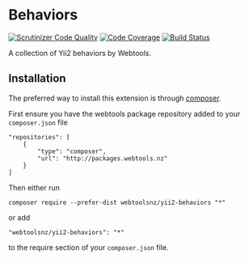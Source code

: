# Behaviors

[![Scrutinizer Code Quality](https://scrutinizer-ci.com/g/webtoolsnz/yii2-behaviors/badges/quality-score.png?b=master&s=9034c6033ff0b7f55576489f027afb16e6ae01a5)](https://scrutinizer-ci.com/g/webtoolsnz/yii2-behaviors/?branch=master)
[![Code Coverage](https://scrutinizer-ci.com/g/webtoolsnz/yii2-behaviors/badges/coverage.png?b=master&s=1c8b259833b7cc449f81b1cf606da9a76e89e7fc)](https://scrutinizer-ci.com/g/webtoolsnz/yii2-behaviors/?branch=master)
[![Build Status](https://scrutinizer-ci.com/g/webtoolsnz/yii2-behaviors/badges/build.png?b=master&s=268517654a9e1db4f045851cc9945e0c8b72cc16)](https://scrutinizer-ci.com/g/webtoolsnz/yii2-behaviors/build-status/master)

A collection of Yii2 behaviors by Webtools.


Installation
------------

The preferred way to install this extension is through [composer](http://getcomposer.org/download/).

First ensure you have the webtools package repository added to your `composer.json` file

~~~
"repositories": [
    {
        "type": "composer",
        "url": "http://packages.webtools.nz"
    }
]
~~~

Then either run

~~~
composer require --prefer-dist webtoolsnz/yii2-behaviors "*"
~~~

or add

~~~
"webtoolsnz/yii2-behaviors": "*"
~~~

to the require section of your `composer.json` file.